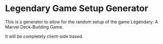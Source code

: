 # Legendary Game Setup Generator

This is a generator to allow for the random setup of the game Legendary: A
Marvel Deck-Building Game.

It will be completely client-side based.
